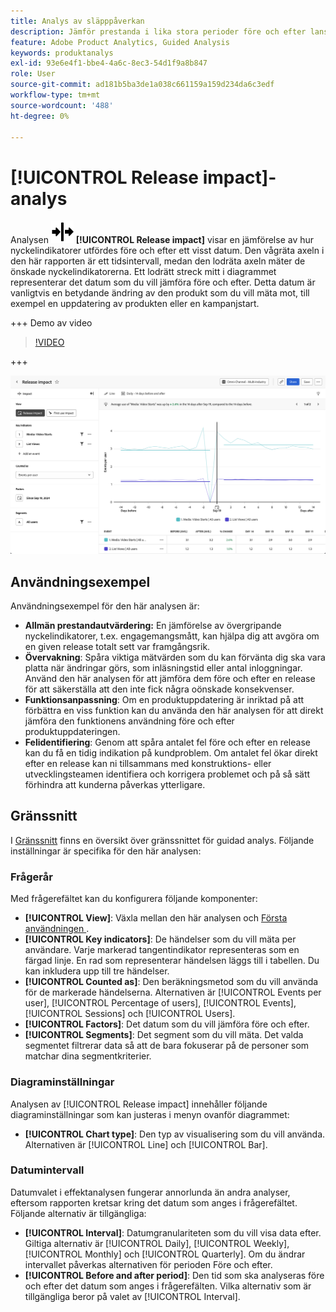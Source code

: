 ```yaml
---
title: Analys av släpppåverkan
description: Jämför prestanda i lika stora perioder före och efter lanseringen.
feature: Adobe Product Analytics, Guided Analysis
keywords: produktanalys
exl-id: 93e6e4f1-bbe4-4a6c-8ec3-54d1f9a8b847
role: User
source-git-commit: ad181b5ba3de1a038c661159a159d234da6c3edf
workflow-type: tm+mt
source-wordcount: '488'
ht-degree: 0%

---
```


# [!UICONTROL Release impact]-analys

Analysen ![Release](/help/assets/icons/Release.svg) **[!UICONTROL Release impact]** visar en jämförelse av hur nyckelindikatorer utfördes före och efter ett visst datum. Den vågräta axeln i den här rapporten är ett tidsintervall, medan den lodräta axeln mäter de önskade nyckelindikatorerna. Ett lodrätt streck mitt i diagrammet representerar det datum som du vill jämföra före och efter. Detta datum är vanligtvis en betydande ändring av den produkt som du vill mäta mot, till exempel en uppdatering av produkten eller en kampanjstart.

+++ Demo av video

>[!VIDEO](https://video.tv.adobe.com/v/3421665/?learn=on)

+++

![Versionseffekt](../assets/release-impact.png)

## Användningsexempel

Användningsexempel för den här analysen är:

* **Allmän prestandautvärdering:** En jämförelse av övergripande nyckelindikatorer, t.ex. engagemangsmått, kan hjälpa dig att avgöra om en given release totalt sett var framgångsrik.
* **Övervakning**: Spåra viktiga mätvärden som du kan förvänta dig ska vara platta när ändringar görs, som inläsningstid eller antal inloggningar. Använd den här analysen för att jämföra dem före och efter en release för att säkerställa att den inte fick några oönskade konsekvenser.
* **Funktionsanpassning**: Om en produktuppdatering är inriktad på att förbättra en viss funktion kan du använda den här analysen för att direkt jämföra den funktionens användning före och efter produktuppdateringen.
* **Felidentifiering**: Genom att spåra antalet fel före och efter en release kan du få en tidig indikation på kundproblem. Om antalet fel ökar direkt efter en release kan ni tillsammans med konstruktions- eller utvecklingsteamen identifiera och korrigera problemet och på så sätt förhindra att kunderna påverkas ytterligare.

## Gränssnitt

I [Gränssnitt](../overview.md#interface) finns en översikt över gränssnittet för guidad analys. Följande inställningar är specifika för den här analysen:

### Frågerår

Med frågerefältet kan du konfigurera följande komponenter:

* **[!UICONTROL View]**: Växla mellan den här analysen och [Första användningen ](first-use-impact.md).
* **[!UICONTROL Key indicators]**: De händelser som du vill mäta per användare. Varje markerad tangentindikator representeras som en färgad linje. En rad som representerar händelsen läggs till i tabellen. Du kan inkludera upp till tre händelser.
* **[!UICONTROL Counted as]**: Den beräkningsmetod som du vill använda för de markerade händelserna. Alternativen är [!UICONTROL Events per user], [!UICONTROL Percentage of users], [!UICONTROL Events], [!UICONTROL Sessions] och [!UICONTROL Users].
* **[!UICONTROL Factors]**: Det datum som du vill jämföra före och efter.
* **[!UICONTROL Segments]**: Det segment som du vill mäta. Det valda segmentet filtrerar data så att de bara fokuserar på de personer som matchar dina segmentkriterier.

### Diagraminställningar

Analysen av [!UICONTROL Release impact] innehåller följande diagraminställningar som kan justeras i menyn ovanför diagrammet:

* **[!UICONTROL Chart type]**: Den typ av visualisering som du vill använda. Alternativen är [!UICONTROL Line] och [!UICONTROL Bar].

### Datumintervall

Datumvalet i effektanalysen fungerar annorlunda än andra analyser, eftersom rapporten kretsar kring det datum som anges i frågerefältet. Följande alternativ är tillgängliga:

* **[!UICONTROL Interval]**: Datumgranulariteten som du vill visa data efter. Giltiga alternativ är [!UICONTROL Daily], [!UICONTROL Weekly], [!UICONTROL Monthly] och [!UICONTROL Quarterly]. Om du ändrar intervallet påverkas alternativen för perioden Före och efter.
* **[!UICONTROL Before and after period]**: Den tid som ska analyseras före och efter det datum som anges i frågerefälten. Vilka alternativ som är tillgängliga beror på valet av [!UICONTROL Interval].
